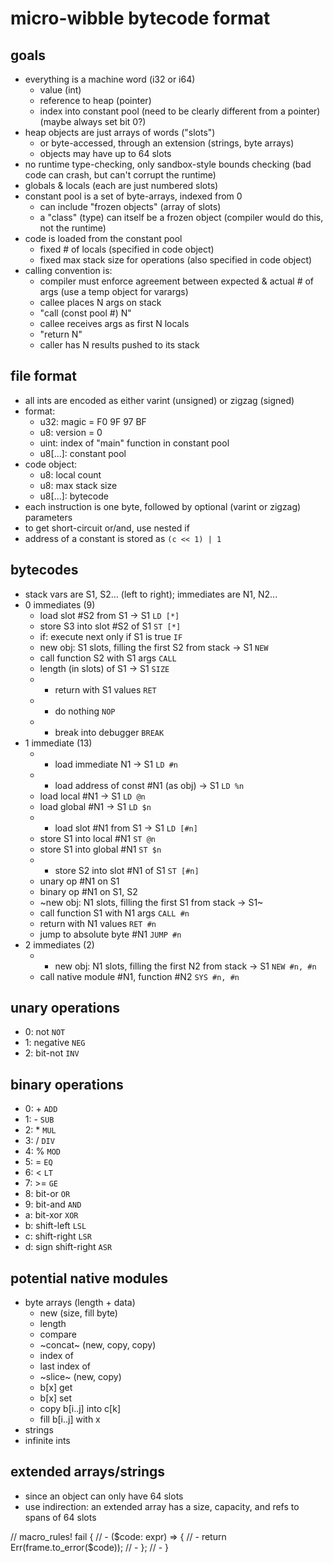 # micro-wibble bytecode format

## goals

- everything is a machine word (i32 or i64)
    - value (int)
    - reference to heap (pointer)
    - index into constant pool (need to be clearly different from a pointer) (maybe always set bit 0?)
- heap objects are just arrays of words ("slots")
    - or byte-accessed, through an extension (strings, byte arrays)
    - objects may have up to 64 slots
- no runtime type-checking, only sandbox-style bounds checking (bad code can crash, but can't corrupt the runtime)
- globals & locals (each are just numbered slots)
- constant pool is a set of byte-arrays, indexed from 0
    - can include "frozen objects" (array of slots)
    - a "class" (type) can itself be a frozen object (compiler would do this, not the runtime)
- code is loaded from the constant pool
    - fixed # of locals (specified in code object)
    - fixed max stack size for operations (also specified in code object)
- calling convention is:
    - compiler must enforce agreement between expected & actual # of args (use a temp object for varargs)
    - callee places N args on stack
    - "call (const pool #) N"
    - callee receives args as first N locals
    - "return N"
    - caller has N results pushed to its stack

## file format

- all ints are encoded as either varint (unsigned) or zigzag (signed)
- format:
    - u32: magic = F0 9F 97 BF
    - u8: version = 0
    - uint: index of "main" function in constant pool
    - u8[...]: constant pool
- code object:
    - u8: local count
    - u8: max stack size
    - u8[...]: bytecode
- each instruction is one byte, followed by optional (varint or zigzag) parameters
- to get short-circuit or/and, use nested if
- address of a constant is stored as `(c << 1) | 1`

## bytecodes

- stack vars are S1, S2... (left to right); immediates are N1, N2...
- 0 immediates (9)
    - load slot #S2 from S1 -> S1 `LD [*]`
    - store S3 into slot #S2 of S1 `ST [*]`
    - if: execute next only if S1 is true `IF`
    - new obj: S1 slots, filling the first S2 from stack -> S1 `NEW`
    - call function S2 with S1 args `CALL`
    - length (in slots) of S1 -> S1 `SIZE`
    - * return with S1 values `RET`
    - * do nothing `NOP`
    - * break into debugger `BREAK`
- 1 immediate (13)
    - * load immediate N1 -> S1 `LD #n`
    - * load address of const #N1 (as obj) -> S1 `LD %n`
    - load local #N1 -> S1 `LD @n`
    - load global #N1 -> S1 `LD $n`
    - * load slot #N1 from S1 -> S1 `LD [#n]`
    - store S1 into local #N1 `ST @n`
    - store S1 into global #N1 `ST $n`
    - * store S2 into slot #N1 of S1 `ST [#n]`
    - unary op #N1 on S1
    - binary op #N1 on S1, S2
    - ~new obj: N1 slots, filling the first S1 from stack -> S1~
    - call function S1 with N1 args `CALL #n`
    - return with N1 values `RET #n`
    - jump to absolute byte #N1 `JUMP #n`
- 2 immediates (2)
    - * new obj: N1 slots, filling the first N2 from stack -> S1 `NEW #n, #n`
    - call native module #N1, function #N2 `SYS #n, #n`

## unary operations

- 0: not `NOT`
- 1: negative `NEG`
- 2: bit-not `INV`

## binary operations

- 0: + `ADD`
- 1: - `SUB`
- 2: * `MUL`
- 3: / `DIV`
- 4: % `MOD`
- 5: = `EQ`
- 6: < `LT`
- 7: >= `GE`
- 8: bit-or `OR`
- 9: bit-and `AND`
- a: bit-xor `XOR`
- b: shift-left `LSL`
- c: shift-right `LSR`
- d: sign shift-right `ASR`

## potential native modules

- byte arrays (length + data)
    - new (size, fill byte)
    - length
    - compare
    - ~concat~ (new, copy, copy)
    - index of
    - last index of
    - ~slice~ (new, copy)
    - b[x] get
    - b[x] set
    - copy b[i..j] into c[k]
    - fill b[i..j] with x
- strings
- infinite ints

## extended arrays/strings

- since an object can only have 64 slots
- use indirection: an extended array has a size, capacity, and refs to spans of 64 slots



// macro_rules! fail {
// -            ($code: expr) => {
// -                return Err(frame.to_error($code));
// -            };
// -        }
